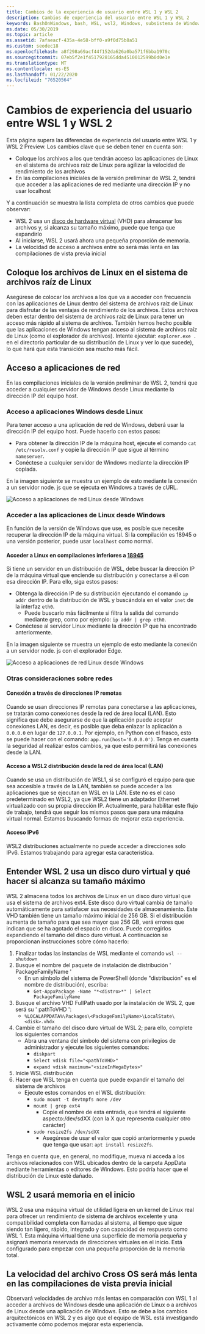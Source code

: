 ```yaml
---
title: Cambios de la experiencia de usuario entre WSL 1 y WSL 2
description: Cambios de experiencia del usuario entre WSL 1 y WSL 2
keywords: BashOnWindows, bash, WSL, wsl2, Windows, subsistema de Windows para Linux, windowssubsystem, Ubuntu, Debian, SuSE, Windows 10
ms.date: 05/30/2019
ms.topic: article
ms.assetid: 7afaeacf-435a-4e58-bff0-a9f0d75b8a51
ms.custom: seodec18
ms.openlocfilehash: a8f298a69acf44f152da626a0ba571f6bba1970c
ms.sourcegitcommit: 07eb5f2e1f4517928165dda4510012599b0d0e1e
ms.translationtype: MT
ms.contentlocale: es-ES
ms.lasthandoff: 01/22/2020
ms.locfileid: "76520564"
---
```

# <a name="user-experience-changes-between-wsl-1-and-wsl-2"></a>Cambios de experiencia del usuario entre WSL 1 y WSL 2

Esta página supera las diferencias de experiencia del usuario entre WSL 1 y WSL 2 Preview. Los cambios clave que se deben tener en cuenta son:

- Coloque los archivos a los que tendrán acceso las aplicaciones de Linux en el sistema de archivos raíz de Linux para agilizar la velocidad de rendimiento de los archivos
- En las compilaciones iniciales de la versión preliminar de WSL 2, tendrá que acceder a las aplicaciones de red mediante una dirección IP y no usar localhost

Y a continuación se muestra la lista completa de otros cambios que puede observar:

- WSL 2 usa un [disco de hardware virtual](https://en.wikipedia.org/wiki/VHD_(file_format)) (VHD) para almacenar los archivos y, si alcanza su tamaño máximo, puede que tenga que expandirlo
- Al iniciarse, WSL 2 usará ahora una pequeña proporción de memoria.
- La velocidad de acceso a archivos entre so será más lenta en las compilaciones de vista previa inicial

## <a name="place-your-linux-files-in-your-linux-root-file-system"></a>Coloque los archivos de Linux en el sistema de archivos raíz de Linux
Asegúrese de colocar los archivos a los que va a acceder con frecuencia con las aplicaciones de Linux dentro del sistema de archivos raíz de Linux para disfrutar de las ventajas de rendimiento de los archivos. Estos archivos deben estar dentro del sistema de archivos raíz de Linux para tener un acceso más rápido al sistema de archivos. También hemos hecho posible que las aplicaciones de Windows tengan acceso al sistema de archivos raíz de Linux (como el explorador de archivos). Intente ejecutar: `explorer.exe .` en el directorio particular de su distribución de Linux y ver lo que sucede), lo que hará que esta transición sea mucho más fácil. 

## <a name="accessing-network-applications"></a>Acceso a aplicaciones de red
En las compilaciones iniciales de la versión preliminar de WSL 2, tendrá que acceder a cualquier servidor de Windows desde Linux mediante la dirección IP del equipo host.

### <a name="accessing-windows-applications-from-linux"></a>Acceso a aplicaciones Windows desde Linux
Para tener acceso a una aplicación de red de Windows, deberá usar la dirección IP del equipo host. Puede hacerlo con estos pasos:

- Para obtener la dirección IP de la máquina host, ejecute el comando `cat /etc/resolv.conf` y copie la dirección IP que sigue al término `nameserver`. 
- Conéctese a cualquier servidor de Windows mediante la dirección IP copiada.

En la imagen siguiente se muestra un ejemplo de esto mediante la conexión a un servidor node. js que se ejecuta en Windows a través de cURL. 

![Acceso a aplicaciones de red Linux desde Windows](media/wsl2-network-l2w.png)

### <a name="accessing-linux-applications-from-windows"></a>Acceder a las aplicaciones de Linux desde Windows

En función de la versión de Windows que use, es posible que necesite recuperar la dirección IP de la máquina virtual. Si la compilación es 18945 o una versión posterior, puede usar `localhost` como normal. 

#### <a name="accessing-linux-on-builds-lower-than-18945httpsblogswindowscomwindowsexperience20190726announcing-windows-10-insider-preview-build-18945"></a>Acceder a Linux en compilaciones inferiores a [18945](https://blogs.windows.com/windowsexperience/2019/07/26/announcing-windows-10-insider-preview-build-18945/)

Si tiene un servidor en un distribución de WSL, debe buscar la dirección IP de la máquina virtual que enciende su distribución y conectarse a él con esa dirección IP. Para ello, siga estos pasos:

- Obtenga la dirección IP de su distribución ejecutando el comando `ip addr` dentro de la distribución de WSL y buscándola en el valor `inet` de la interfaz `eth0`.
   - Puede buscarlo más fácilmente si filtra la salida del comando mediante grep, como por ejemplo: `ip addr | grep eth0`.
- Conéctese al servidor Linux mediante la dirección IP que ha encontrado anteriormente.

En la imagen siguiente se muestra un ejemplo de esto mediante la conexión a un servidor node. js con el explorador Edge.

![Acceso a aplicaciones de red Linux desde Windows](media/wsl2-network-w2l.jpg)

### <a name="other-networking-considerations"></a>Otras consideraciones sobre redes

#### <a name="connecting-via-remote-ip-addresses"></a>Conexión a través de direcciones IP remotas

Cuando se usan direcciones IP remotas para conectarse a las aplicaciones, se tratarán como conexiones desde la red de área local (LAN). Esto significa que debe asegurarse de que la aplicación puede aceptar conexiones LAN, es decir, es posible que deba enlazar la aplicación a `0.0.0.0` en lugar de `127.0.0.1`. Por ejemplo, en Python con el frasco, esto se puede hacer con el comando: `app.run(host='0.0.0.0')`. Tenga en cuenta la seguridad al realizar estos cambios, ya que esto permitirá las conexiones desde la LAN. 

#### <a name="accessing-a-wsl2-distro-from-your-local-area-network-lan"></a>Acceso a WSL2 distribución desde la red de área local (LAN)

Cuando se usa un distribución de WSL1, si se configuró el equipo para que sea accesible a través de la LAN, también se puede acceder a las aplicaciones que se ejecutan en WSL en la LAN. Este no es el caso predeterminado en WSL2, ya que WSL2 tiene un adaptador Ethernet virtualizado con su propia dirección IP. Actualmente, para habilitar este flujo de trabajo, tendrá que seguir los mismos pasos que para una máquina virtual normal. Estamos buscando formas de mejorar esta experiencia.

#### <a name="ipv6-access"></a>Acceso IPv6

WSL2 distribuciones actualmente no puede acceder a direcciones solo IPv6. Estamos trabajando para agregar esta característica.

## <a name="understanding-wsl-2-uses-a-vhd-and-what-to-do-if-you-reach-its-max-size"></a>Entender WSL 2 usa un disco duro virtual y qué hacer si alcanza su tamaño máximo
WSL 2 almacena todos los archivos de Linux en un disco duro virtual que usa el sistema de archivos ext4. Este disco duro virtual cambia de tamaño automáticamente para satisfacer sus necesidades de almacenamiento. Este VHD también tiene un tamaño máximo inicial de 256 GB. Si el distribución aumenta de tamaño para que sea mayor que 256 GB, verá errores que indican que se ha agotado el espacio en disco. Puede corregirlos expandiendo el tamaño del disco duro virtual. A continuación se proporcionan instrucciones sobre cómo hacerlo:

1. Finalizar todas las instancias de WSL mediante el comando `wsl --shutdown`
2. Busque el nombre del paquete de instalación de distribución ' PackageFamilyName '
   - En un símbolo del sistema de PowerShell (donde "distribución" es el nombre de distribución), escriba:
      - `Get-AppxPackage -Name "*<distro>*" | Select PackageFamilyName`
3. Busque el archivo VHD FullPath usado por la instalación de WSL 2, que será su ' pathToVHD ':
     - `%LOCALAPPDATA%\Packages\<PackageFamilyName>\LocalState\<disk>.vhdx`
4. Cambie el tamaño del disco duro virtual de WSL 2; para ello, complete los siguientes comandos
   - Abra una ventana del símbolo del sistema con privilegios de administrador y ejecute los siguientes comandos:
      - `diskpart`
      - `Select vdisk file="<pathToVHD>"`
      - `expand vdisk maximum="<sizeInMegaBytes>"`
5. Inicie WSL distribución
6. Hacer que WSL tenga en cuenta que puede expandir el tamaño del sistema de archivos
   - Ejecute estos comandos en el WSL distribución:
      - `sudo mount -t devtmpfs none /dev`
      - `mount | grep ext4`
         - Copie el nombre de esta entrada, que tendrá el siguiente aspecto:/dev/sdXX (con la X que representa cualquier otro carácter)
      - `sudo resize2fs /dev/sdXX`
         - Asegúrese de usar el valor que copió anteriormente y puede que tenga que usar: `apt install resize2fs`.

Tenga en cuenta que, en general, no modifique, mueva ni acceda a los archivos relacionados con WSL ubicados dentro de la carpeta AppData mediante herramientas o editores de Windows. Esto podría hacer que el distribución de Linux esté dañado.

## <a name="wsl-2-will-use-some-memory-on-startup"></a>WSL 2 usará memoria en el inicio
WSL 2 usa una máquina virtual de utilidad ligera en un kernel de Linux real para ofrecer un rendimiento de sistema de archivos excelente y una compatibilidad completa con llamadas al sistema, al tiempo que sigue siendo tan ligero, rápido, integrado y con capacidad de respuesta como WSL 1. Esta máquina virtual tiene una superficie de memoria pequeña y asignará memoria reservada de direcciones virtuales en el inicio. Está configurado para empezar con una pequeña proporción de la memoria total.

## <a name="cross-os-file-speed-will-be-slower-in-initial-preview-builds"></a>La velocidad del archivo Cross OS será más lenta en las compilaciones de vista previa inicial
Observará velocidades de archivo más lentas en comparación con WSL 1 al acceder a archivos de Windows desde una aplicación de Linux o a archivos de Linux desde una aplicación de Windows. Esto se debe a los cambios arquitectónicos en WSL 2 y es algo que el equipo de WSL está investigando activamente cómo podemos mejorar esta experiencia.
